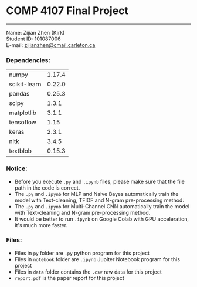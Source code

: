 # COMP 4107 Final Project
-----------

Name: Zijian Zhen (Kirk)  
Student ID: 101087006  
E-mail: zijianzhen@cmail.carleton.ca  

### Dependencies:
|||
|:---|:---|
|numpy|1.17.4
|scikit-learn|0.22.0
|pandas|0.25.3
|scipy|1.3.1
|matplotlib|3.1.1
|tensoflow|1.15
|keras|2.3.1
|nltk|3.4.5
|textblob|0.15.3


### Notice:
* Before you execute `.py` and `.ipynb` files, please make sure that the file path in the code is correct.
* The `.py` and `.ipynb` for MLP and Naive Bayes automatically train the model with Text-cleaning, TFIDF and N-gram pre-processing method.
* The `.py` and `.ipynb` for Multi-Channel CNN automatically train the model with Text-cleaning and N-gram pre-processing method.
* It would be better to run `.ipynb` on Google Colab with GPU acceleration, it's much more faster.

### Files:
* Files in `py` folder are `.py` python program for this project
* Files in `notebook` folder are `.ipynb` Jupiter Notebook program for this project
* Files in `data` folder contains the `.csv` raw data for this project
* `report.pdf` is the paper report for this project


